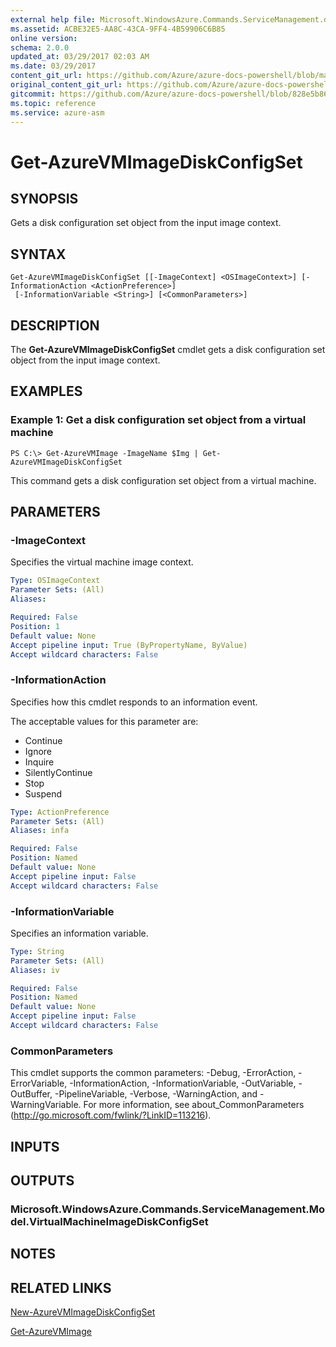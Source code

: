 ```yaml
---
external help file: Microsoft.WindowsAzure.Commands.ServiceManagement.dll-Help.xml
ms.assetid: ACBE32E5-AA8C-43CA-9FF4-4B59906C6B85
online version:
schema: 2.0.0
updated_at: 03/29/2017 02:03 AM
ms.date: 03/29/2017
content_git_url: https://github.com/Azure/azure-docs-powershell/blob/master/azureps-cmdlets-docs/ServiceManagement/Azure/v3.7.0/Get-AzureVMImageDiskConfigSet.md
original_content_git_url: https://github.com/Azure/azure-docs-powershell/blob/master/azureps-cmdlets-docs/ServiceManagement/Azure/v3.7.0/Get-AzureVMImageDiskConfigSet.md
gitcommit: https://github.com/Azure/azure-docs-powershell/blob/828e5b8648af6bdf3119ffe0cd409647f00de183
ms.topic: reference
ms.service: azure-asm
---
```


# Get-AzureVMImageDiskConfigSet

## SYNOPSIS
Gets a disk configuration set object from the input image context.

## SYNTAX

```
Get-AzureVMImageDiskConfigSet [[-ImageContext] <OSImageContext>] [-InformationAction <ActionPreference>]
 [-InformationVariable <String>] [<CommonParameters>]
```

## DESCRIPTION
The **Get-AzureVMImageDiskConfigSet** cmdlet gets a disk configuration set object from the input image context.

## EXAMPLES

### Example 1: Get a disk configuration set object from a virtual machine
```
PS C:\> Get-AzureVMImage -ImageName $Img | Get-AzureVMImageDiskConfigSet
```

This command gets a disk configuration set object from a virtual machine.

## PARAMETERS

### -ImageContext
Specifies the virtual machine image context.

```yaml
Type: OSImageContext
Parameter Sets: (All)
Aliases: 

Required: False
Position: 1
Default value: None
Accept pipeline input: True (ByPropertyName, ByValue)
Accept wildcard characters: False
```

### -InformationAction
Specifies how this cmdlet responds to an information event.

The acceptable values for this parameter are:

- Continue
- Ignore
- Inquire
- SilentlyContinue
- Stop
- Suspend

```yaml
Type: ActionPreference
Parameter Sets: (All)
Aliases: infa

Required: False
Position: Named
Default value: None
Accept pipeline input: False
Accept wildcard characters: False
```

### -InformationVariable
Specifies an information variable.

```yaml
Type: String
Parameter Sets: (All)
Aliases: iv

Required: False
Position: Named
Default value: None
Accept pipeline input: False
Accept wildcard characters: False
```

### CommonParameters
This cmdlet supports the common parameters: -Debug, -ErrorAction, -ErrorVariable, -InformationAction, -InformationVariable, -OutVariable, -OutBuffer, -PipelineVariable, -Verbose, -WarningAction, and -WarningVariable. For more information, see about_CommonParameters (http://go.microsoft.com/fwlink/?LinkID=113216).

## INPUTS

## OUTPUTS

### Microsoft.WindowsAzure.Commands.ServiceManagement.Model.VirtualMachineImageDiskConfigSet

## NOTES

## RELATED LINKS

[New-AzureVMImageDiskConfigSet](./New-AzureVMImageDiskConfigSet.md)

[Get-AzureVMImage](./Get-AzureVMImage.md)


